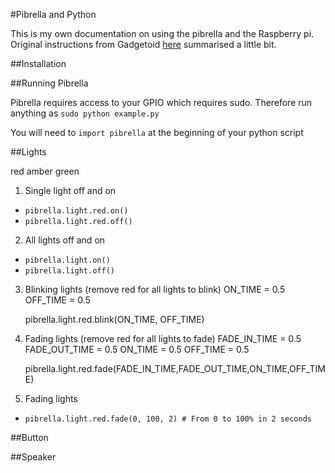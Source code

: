 #Pibrella and Python


This is my own documentation on using the pibrella and the Raspberry pi.  Original instructions from Gadgetoid [here](https://github.com/pimoroni/pibrella/blob/master/README.md) summarised a little bit.

##Installation

##Running Pibrella

Pibrella requires access to your GPIO which requires sudo.  Therefore run anything as `sudo python example.py`

You will need to `import pibrella` at the beginning of your python script

##Lights

red
amber
green

1. Single light off and on
* `pibrella.light.red.on()`
* `pibrella.light.red.off()`
2. All lights off and on
* `pibrella.light.on()`
* `pibrella.light.off()`
3. Blinking lights (remove red for all lights to blink)
    ON_TIME = 0.5
    OFF_TIME = 0.5
    
    pibrella.light.red.blink(ON_TIME, OFF_TIME)
4. Fading lights (remove red for all lights to fade)
    FADE_IN_TIME = 0.5
    FADE_OUT_TIME = 0.5
    ON_TIME = 0.5
    OFF_TIME = 0.5
    
    pibrella.light.red.fade(FADE_IN_TIME,FADE_OUT_TIME,ON_TIME,OFF_TIME)
5. Fading lights
* `pibrella.light.red.fade(0, 100, 2) # From 0 to 100% in 2 seconds`

##Button

##Speaker
